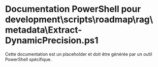 # Documentation PowerShell pour development\scripts\roadmap\rag\metadata\Extract-DynamicPrecision.ps1

Cette documentation est un placeholder et doit être générée par un outil PowerShell spécifique.
